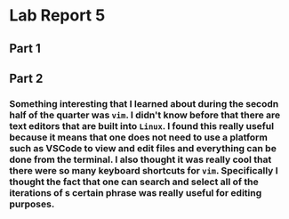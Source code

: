 # Lab Report 5
## Part 1
###
## Part 2
### Something interesting that I learned about during the secodn half of the quarter was `vim`. I didn't know before that there are text editors that are built into `Linux`. I found this really useful because it means that one does not need to use a platform such as VSCode to view and edit files and everything can be done from the terminal. I also thought it was really cool that there were so many keyboard shortcuts for `vim`. Specifically I thought the fact that one can search and select all of the iterations of s certain phrase was really useful for editing purposes. 
